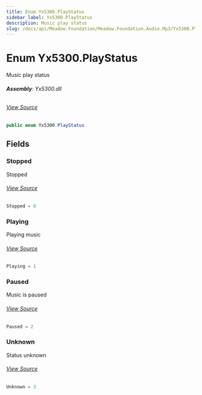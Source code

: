 ```yaml
---
title: Enum Yx5300.PlayStatus
sidebar_label: Yx5300.PlayStatus
description: Music play status
slug: /docs/api/Meadow.Foundation/Meadow.Foundation.Audio.Mp3/Yx5300.PlayStatus
---
```

# Enum Yx5300.PlayStatus
Music play status

###### **Assembly**: Yx5300.dll
###### [View Source](https://github.com/WildernessLabs/Meadow.Foundation.git/blob/develop/Source/Meadow.Foundation.Peripherals/Audio.Mp3.Yx5300/Driver/Yx5300.Enums.cs#L8)
```csharp title="Declaration"
public enum Yx5300.PlayStatus
```
## Fields
### Stopped
Stopped
###### [View Source](https://github.com/WildernessLabs/Meadow.Foundation.git/blob/develop/Source/Meadow.Foundation.Peripherals/Audio.Mp3.Yx5300/Driver/Yx5300.Enums.cs#L13)
```csharp title="Declaration"
Stopped = 0
```
### Playing
Playing music
###### [View Source](https://github.com/WildernessLabs/Meadow.Foundation.git/blob/develop/Source/Meadow.Foundation.Peripherals/Audio.Mp3.Yx5300/Driver/Yx5300.Enums.cs#L17)
```csharp title="Declaration"
Playing = 1
```
### Paused
Music is paused
###### [View Source](https://github.com/WildernessLabs/Meadow.Foundation.git/blob/develop/Source/Meadow.Foundation.Peripherals/Audio.Mp3.Yx5300/Driver/Yx5300.Enums.cs#L21)
```csharp title="Declaration"
Paused = 2
```
### Unknown
Status unknown
###### [View Source](https://github.com/WildernessLabs/Meadow.Foundation.git/blob/develop/Source/Meadow.Foundation.Peripherals/Audio.Mp3.Yx5300/Driver/Yx5300.Enums.cs#L25)
```csharp title="Declaration"
Unknown = 3
```
